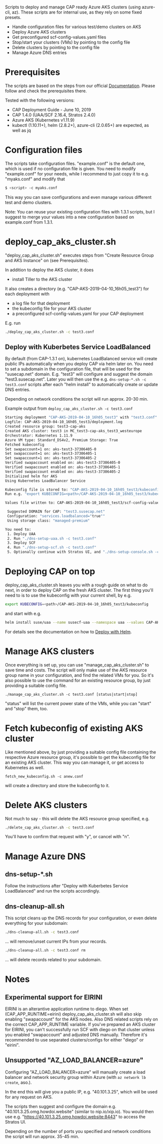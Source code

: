 Scripts to deploy and manage CAP ready Azure AKS clusters (using azure-cli, az).
These scripts are for internal use, as they rely on some fixed presets.

* Handle configuration files for various test/demo clusters on AKS
* Deploy Azure AKS clusters
* Get preconfigured scf-config-values.yaml files
* Stop/start your clusters (VMs) by pointing to the config file
* Delete clusters by pointing to the config file
* Manage Azure DNS entries


# Prerequisites

The scripts are based on the steps from our official [Documentation](https://www.suse.com/documentation/cloud-application-platform-1/book_cap_guides/data/cha_cap_depl-azure.html).
Please follow and check the prerequisites there.

Tested with the following versions:
* CAP Deployment Guide - June 10, 2019
* CAP 1.4.0 (UAA/SCF 2.16.4, Stratos 2.4.0)
* Azure AKS (Kubernetes v1.11.9)
* kubectl (1.10.11+), helm (2.8.2+), azure-cli (2.0.65+) are expected, as well as jq


# Configuration files

The scripts take configuration files. "example.conf" is the default one, which is used if no configuration file is given.
You need to modify "example.conf" for your needs, while I recommend to just copy it to e.g. "myaks.conf" and modify that
```bash
$ <script> -c myaks.conf
```
This way you can save configurations and even manage various different test and demo clusters.

Note:
You can reuse your existing configuration files with 1.3.1 scripts, but I suggest to merge your values into a new configuration based on example.conf from 1.3.1.

# deploy_cap_aks_cluster.sh

"deploy_cap_aks_cluster.sh" executes steps from "Create Resource Group and AKS Instance" on (see Prerequisites).

In addition to deploy the AKS cluster, it does
* install Tiller to the AKS cluster

It also creates a directory (e.g. "CAP-AKS-2019-04-10_16h05_test3") for each deployment with
* a log file for that deployment
* the kubeconfig file for your AKS cluster
* a preconfigured scf-config-values.yaml for your CAP deployment

E.g. run
```bash
./deploy_cap_aks_cluster.sh -c test3.conf
```


## Deploy with Kuberbetes Service LoadBalanced

By default (from CAP-1.3.1 on), kubernetes LoadBalanced service will create public IPs automatically when you deploy CAP via helm later on.
You need to set a subdomain in the configuration file, that will be used for the "susecap.net" domain. E.g. "test3" will configure and suggest the domain "test3.susecap.net".
Later you will then use the e.g. `dns-setup-*.sh -c test3.conf` scripts after each "helm install" to automatically create or update DNS entries.

Depending on network conditions the script will run approx. 20-30 min.

Example output from `deploy_cap_aks_cluster.sh -c test3.conf`
```bash
Starting deployment "CAP-AKS-2019-04-10_16h05_test3" with "test3.conf"
Logfile: CAP-AKS-2019-04-10_16h05_test3/deployment.log
Created resource group: test3-cap-aks
Created AKS cluster: test3 in MC_test3-cap-aks_test3_westeurope
Orchestrator: Kubernetes 1.11.9
Azure VM type: Standard_DS4v2, Premium Storage: True
Fetched kubeconfig
Set swapaccount=1 on: aks-test3-37306405-0
Set swapaccount=1 on: aks-test3-37306405-1
Set swapaccount=1 on: aks-test3-37306405-2
Verified swapaccount enabled on: aks-test3-37306405-0
Verified swapaccount enabled on: aks-test3-37306405-1
Verified swapaccount enabled on: aks-test3-37306405-2
Initialized helm for AKS
Using Kubernetes LoadBalancer Service

Kubeconfig file is stored to: "CAP-AKS-2019-04-10_16h05_test3/kubeconfig"
Run e.g. "export KUBECONFIG=<path>/CAP-AKS-2019-04-10_16h05_test3/kubeconfig" to use it

Values file written to: CAP-AKS-2019-04-10_16h05_test3/scf-config-values.yaml

 Suggested DOMAIN for CAP: "test3.susecap.net"
 Configuration: "services.loadbalanced="true""
 Using storage class: "managed-premium"

You need to:
 1. Deploy UAA
 2. Run "./dns-setup-uaa.sh -c test3.conf"
 3. Deploy SCF
 4. Run "./dns-setup-scf.sh -c test3.conf"
 5. Optionally continue with Stratos UI, and "./dns-setup-console.sh -c test3.conf"
```


# Deploying CAP on top

deploy_cap_aks_cluster.sh leaves you with a rough guide on what to do next, in order to deploy CAP on the fresh AKS cluster.
The first thing you'll need to is to use the kubeconfig with your current shell, by e.g.
```bash
export KUBECONFIG=<path>/CAP-AKS-2019-04-10_16h05_test3/kubeconfig
```

and start with e.g.
```bash
helm install suse/uaa --name susecf-uaa --namespace uaa --values CAP-AKS-2019-04-10_16h05_test3/scf-config-values.yaml
```

For details see the documentation on how to [Deploy with Helm](https://www.suse.com/documentation/cloud-application-platform-1/book_cap_guides/data/sec_cap_cap-on-azure.html).


# Manage AKS clusters

Once everything is set up, you can use "manage_cap_aks_cluster.sh" to save time and costs.
The script will only make use of the AKS resource group name in your configuration, and find the related VMs for you.
So it's also possible to use the command for an existing resource group, by just providing a suitable config file.

`./manage_cap_aks_cluster.sh -c test3.conf [status|start|stop]`

"status" will list the current power state of the VMs, while you can "start" and "stop" them, too.


# Fetch kubeconfig of existing AKS cluster
Like mentioned above, by just providing a suitable config file containing the respective Azure resource group, it's possible
to get the kubeconfig file for an existing AKS cluster. This way you can manage it, or get access to Kubernetes as well.

`fetch_new_kubeconfig.sh -c anew.conf`

will create a directory and store the kubeconfig to it.


# Delete AKS clusters

Not much to say - this will delete the AKS resource group specified, e.g.
```bash
./delete_cap_aks_cluster.sh -c test3.conf
```
You'll have to confirm that request with "y", or cancel with "n".


# Manage Azure DNS

## dns-setup-*.sh

Follow the instructions after "Deploy with Kuberbetes Service LoadBalanced" and run the scripts accordingly.


## dns-cleanup-all.sh

This script cleans up the DNS records for your configuration, or even delete everything for your subdomain:

```bash
./dns-cleanup-all.sh -c test3.conf
```
... will remove/unset current IPs from your records.


```bash
./dns-cleanup-all.sh -c test3.conf rm
```
... will delete records related to your subdomain.


# Notes

## Experimental support for EIRINI

EIRINI is an alterantive application runtime to diego. When set (CAP_APP_RUNTIME=eirini)
deploy_cap_aks_cluster.sh will also skip enabling "swapaccount" for the AKS nodes. Also DNS related scripts
rely on the correct CAP_APP_RUNTIME variable.
If you've prepared an AKS cluster for EIRINI, you can't successfully run SCF with diego on that cluster
unless you enabled "swapaccount" and adjusted DNS manually.
Therefore it's recommended to use separated clusters/configs for either "diego" or "eirini".

## Unsupported "AZ_LOAD_BALANCER=azure" 

Configuring "AZ_LOAD_BALANCER=azure" will manually create a load balancer and network security group within Azure (with `az network lb create`, aso.).

In the end this will give you a public IP, e.g. "40.101.3.25", which will be used for any request on AKS.

The scripts then suggest and configure the domain e.g. "40.101.3.25.omg.howdoi.website" (similar to nip.io/xip.io).
You would then use e.g. "https://40.101.3.25.omg.howdoi.website:8443" to access the Stratos UI.

Depending on the number of ports you specified and network conditions the script will run approx. 35-45 min.
